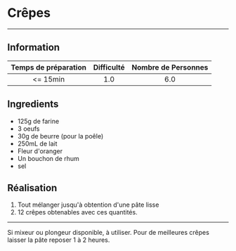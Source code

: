 # Crêpes



---

## Information

| Temps de préparation  | Difficulté    | Nombre de Personnes |
|:---------------------:|:-------------:|:-------------------:|
| <= 15min            | 1.0  | 6.0        |

## Ingredients

- 125g de farine
- 3 oeufs
- 30g de beurre (pour la poêle)
- 250mL de lait
- Fleur d'oranger
- Un bouchon de rhum
- sel


## Réalisation

1. Tout mélanger jusqu'à obtention d'une pâte lisse
1. 12 crêpes obtenables avec ces quantités.


---

Si mixeur ou plongeur disponible, à utiliser. Pour de meilleures crêpes laisser la pâte reposer 1 à 2 heures.
